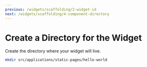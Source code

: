 ```yaml
---
previous: /widgets/scaffolding/2-widget-id
next: /widgets/scaffolding/4-component-directory
---
```


# Create a Directory for the Widget

Create the directory where your widget will live.

```sh
mkdir src/applications/static-pages/hello-world
```
